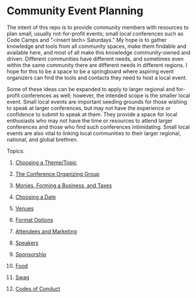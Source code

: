 # Community Event Planning


The intent of this repo is to provide community members with resources to plan small, usually not-for-profit events; small local conferences such as Code Camps and "&lt;insert tech&gt; Saturdays." My hope is to gather knowledge and tools from all community spaces, make them findable and available here, and most of all make this knowledge community-owned and driven. Different communities have different needs, and sometimes even within the same community there are different needs in different regions. I hope for this to be a space to be a springboard where aspiring event organizers can find the tools and contacts they need to host a local event.

Some of these ideas can be expanded to apply to larger regional and for-profit conferences as well; however, the intended scope is the smaller local event. Small local events are important seeding grounds for those wishing to speak at larger conferences, but may not have the experience or confidence to submit to speak at them. They provide a space for local enthusiasts who may not have the time or resources to attend larger conferences and those who find such conferences intimidating. Small local events are also vital to linking local communities to their larger regional, national, and global brethren.

Topics:<br>

1. [Choosing a Theme/Topic][Choosing a Theme/Topic]

2. [The Conference Organizing Group][The Conference Organizing Group]

3. [Monies, Forming a Business, and Taxes][Monies, Forming a Business, and Taxes]

4. [Choosing a Date][Choosing a Date]  

5. [Venues][Venues]

6. [Format Options][Format Options]

7. [Attendees and Marketing][Attendees and Marketing]

8. [Speakers][Speakers]

9. [Sponsorship][Sponsorship]

10. [Food][Food]

11. [Swag][Swag]

12. [Codes of Conduct][Codes of Conduct]

[Choosing a Theme/Topic]: 01.0-Choosing-a-Theme-Topic.md
[The Conference Organizing Group]: 02.0-The-Conference-Organizing-Group.md
[Monies, Forming a Business, and Taxes]: 03.-Monies,-Forming-a-Business,-and-Taxes.md
[Choosing a Date]: 04.-Choosing-a-Date.md
[Format Options]: 05.-Format-Options.md
[Venues]: 06.-Venues.md
[Attendees and Marketing]: 07.-Attendees-and-Marketing.md
[Speakers]: 08.-Speakers.md
[Sponsorship]: 09.-Sponsorship.md
[Food]: 10.0-Food.md
[Swag]: 11.0-Swag-Prizes.md
[Codes of Conduct]: 12.0-Codes-of-Conduct.md




